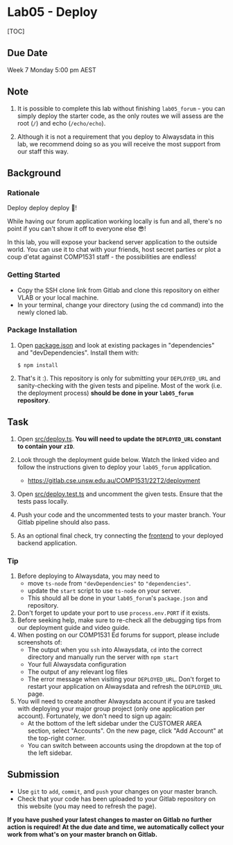 # Lab05 - Deploy

[TOC]

## Due Date

Week 7 Monday 5:00 pm AEST

## Note

1. It is possible to complete this lab without finishing `lab05_forum` - you can simply deploy the starter code, as the only routes we will assess are the root (`/`) and echo (`/echo/echo`).

1. Although it is not a requirement that you deploy to Alwaysdata in this lab, we recommend doing so as you will receive the most support from our staff this way.

## Background

### Rationale

Deploy deploy deploy 🚀!

While having our forum application working locally is fun and all, there's no point if you can't show it off to everyone else 😎!

In this lab, you will expose your backend server application to the outside world. You can use it to chat with your friends, host secret parties or plot a coup d'etat against COMP1531 staff - the possibilities are endless!

### Getting Started

- Copy the SSH clone link from Gitlab and clone this repository on either VLAB or your local machine.
- In your terminal, change your directory (using the cd command) into the newly cloned lab.

### Package Installation

1. Open [package.json](package.json) and look at existing packages in "dependencies" and "devDependencies". Install them with:
    ```shell
    $ npm install
    ```
    
1. That's it :). This repository is only for submitting your `DEPLOYED_URL` and sanity-checking with the given tests and pipeline. Most of the work (i.e. the deployment process) **should be done in your `lab05_forum` repository**.

## Task

1. Open [src/deploy.ts](src/deploy.ts). **You will need to update the `DEPLOYED_URL` constant to contain your `zID`**.

1. Look through the deployment guide below. Watch the linked video and follow the instructions given to deploy your `lab05_forum` application.
    - https://gitlab.cse.unsw.edu.au/COMP1531/22T2/deployment

1. Open [src/deploy.test.ts](src/deploy.test.ts) and uncomment the given tests. Ensure that the tests pass locally.

1. Push your code and the uncommented tests to your master branch. Your Gitlab pipeline should also pass.

1. As an optional final check, try connecting the [frontend](https://comp1531frontend.gitlab.io/forum) to your deployed backend application.

### Tip
1. Before deploying to Alwaysdata, you may need to
    - move `ts-node` from `"devDependencies"` to `"dependencies"`.
    - update the `start` script to use `ts-node` on your server.
    - This should all be done in your `lab05_forum`'s `package.json` and repository.
1. Don't forget to update your port to use `process.env.PORT` if it exists.
1. Before seeking help, make sure to re-check all the debugging tips from our deployment guide and video guide.
1. When posting on our COMP1531 Ed forums for support, please include screenshots of:
    - The output when you `ssh` into Alwaysdata, `cd` into the correct directory and manually run the server with `npm start`
    - Your full Alwaysdata configuration
    - The output of any relevant log files
    - The error message when visiting your `DEPLOYED_URL`. Don't forget to restart your application on Alwaysdata and refresh the `DEPLOYED_URL` page.
1. You will need to create another Alwaysdata account if you are tasked with deploying your major group project (only one application per account). Fortunately, we don't need to sign up again:
    - At the bottom of the left sidebar under the CUSTOMER AREA section, select "Accounts". On the new page, click "Add Account" at the top-right corner.
    - You can switch between accounts using the dropdown at the top of the left sidebar.


## Submission

- Use `git` to `add`, `commit`, and `push` your changes on your master branch.
- Check that your code has been uploaded to your Gitlab repository on this website (you may need to refresh the page).

**If you have pushed your latest changes to master on Gitlab no further action is required! At the due date and time, we automatically collect your work from what's on your master branch on Gitlab.**

